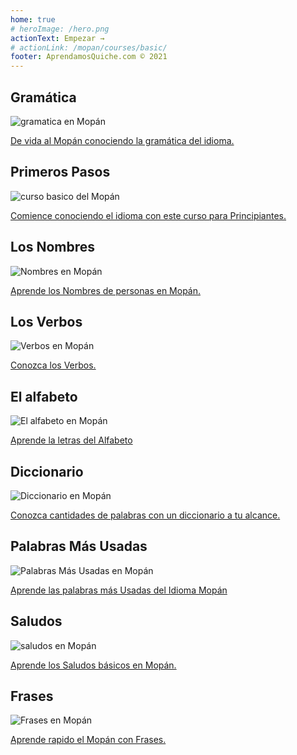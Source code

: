 ```yaml
---
home: true
# heroImage: /hero.png
actionText: Empezar →
# actionLink: /mopan/courses/basic/
footer: AprendamosQuiche.com © 2021 
---
```


<div class="features">
  <div class="feature">
    <h2>Gramática </h2>
    <img src="/home/grammar.jpg" alt="gramatica en Mopán">
    <p><a href="/mopan/grammar_mopan/alphabet_mopan/">De vida al Mopán conociendo la gramática del idioma.</a></p>
  </div>
  <div class="feature">
    <h2>Primeros Pasos</h2>
    <img src="/home/courses.jpg" alt="curso basico del Mopán">
    <p><a href="/mopan/courses_mopan/basic_mopan/">Comience conociendo el idioma con este curso para Principiantes.</a></p>
  </div>
  <div class="feature">
    <h2>Los Nombres</h2>
    <img src="/home/people.jpg" alt="Nombres en Mopán">
    <p><a href="/mopan/vocabulary_mopan/people_mopan/">Aprende los Nombres de personas en Mopán.</a></p>
  </div>
   <div class="feature">
    <h2>Los Verbos </h2>
    <img src="/home/verbs.png" alt="Verbos en Mopán">
    <p><a href="/mopan/grammar_mopan/verbs_mopan/">Conozca los Verbos.</a></p>
  </div>
  <div class="feature">
    <h2>El alfabeto</h2>
    <img src="/home/alphabet.jpg" alt="El alfabeto en Mopán">
    <p><a href="/mopan/grammar_mopan/alphabet_mopan/">Aprende la letras del Alfabeto</a></p>
  </div>
     <div class="feature">
    <h2>Diccionario</h2>
    <img src="/home/dictionary.jpg" alt="Diccionario en Mopán">
    <p><a href="/mopan/dictionary_mopan/">Conozca cantidades de palabras con un diccionario a tu alcance.</a></p>
  </div>
  <div class="feature">
    <h2>Palabras Más Usadas</h2>
    <img src="/home/more_used.jpg" alt="Palabras Más Usadas en Mopán">
    <p><a href="/mopan/vocabulary_mopan/more_used_mopan/">Aprende las palabras más Usadas del Idioma Mopán</a></p>
  </div>
    <div class="feature">
    <h2>Saludos</h2>
    <img src="/home/greetings.jpg" alt="saludos en Mopán">
    <p><a href="/mopan/vocabulary_mopan/greetings_mopan/">Aprende los Saludos básicos en Mopán.</a></p>
  </div>
   <div class="feature">
    <h2>Frases</h2>
    <img src="/home/phrases.jpg" alt="Frases en Mopán">
    <p><a href="/mopan/vocabulary_mopan/phrases_mopan/">Aprende rapido el Mopán con Frases.</a></p>
  </div>
</div>

<!-- <counter/> -->